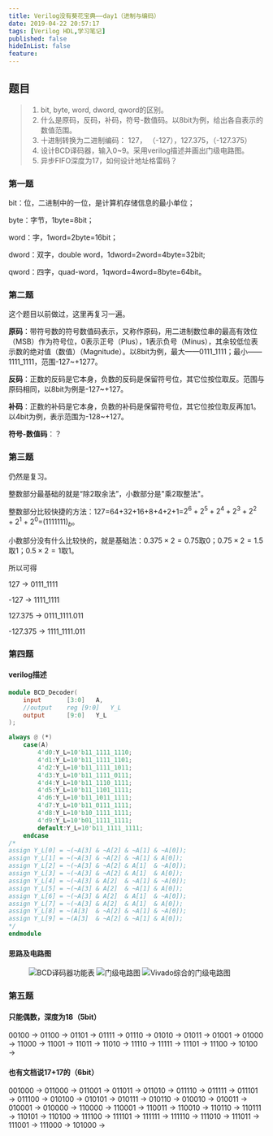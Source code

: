 ```yaml
---
title: Verilog没有葵花宝典——day1（进制与编码）
date: 2019-04-22 20:57:17
tags: [Verilog HDL,学习笔记]
published: false
hideInList: false
feature: 
---
```

## 题目
>1. bit, byte, word, dword, qword的区别。
>2. 什么是原码，反码，补码，符号-数值码。以8bit为例，给出各自表示的数值范围。
>3. 十进制转换为二进制编码： 127， （-127），127.375，（-127.375）
>4. 设计BCD译码器，输入0~9。采用verilog描述并画出门级电路图。
>5. 异步FIFO深度为17，如何设计地址格雷码？

### 第一题
bit：位，二进制中的一位，是计算机存储信息的最小单位；

byte：字节，1byte=8bit；

word：字，1word=2byte=16bit；

dword：双字，double word，1dword=2word=4byte=32bit;

qword：四字，quad-word，1qword=4word=8byte=64bit。

### 第二题

这个题目以前做过，这里再复习一遍。

**原码**：带符号数的符号数值码表示，又称作原码，用二进制数位串的最高有效位（MSB）作为符号位，0表示正号（Plus），1表示负号（Minus），其余较低位表示数的绝对值（数值）（Magnitude）。以8bit为例，最大——0111_1111；最小——1111_1111，范围-127~+1277。

**反码**：正数的反码是它本身，负数的反码是保留符号位，其它位按位取反。范围与原码相同，以8bit为例是-127~+127。

**补码**：正数的补码是它本身，负数的补码是保留符号位，其它位按位取反再加1。以4bit为例，表示范围为-128~+127。

**符号-数值码**：？

### 第三题

仍然是复习。

整数部分最基础的就是“除2取余法”，小数部分是"乘2取整法"。

整数部分比较快捷的方法：127=64+32+16+8+4+2+1=$2^6+2^5+2^4+2^3+2^2+2^1+2^0$=$(1111111)_b$。

小数部分没有什么比较快的，就是基础法：$0.375\times2=0.75$取0；$0.75\times2=1.5$取1；$0.5\times2=1$取1。

所以可得

127 $\to$ 0111_1111

-127 $\to$ 1111_1111

127.375 $\to$ 0111_1111.011

-127.375 $\to$ 1111_1111.011

### 第四题

#### verilog描述
```v
module BCD_Decoder(
	input		[3:0]	A,
	//output	reg	[9:0]	Y_L
	output		[9:0]	Y_L
);

always @ (*)
	case(A)
		4'd0:Y_L=10'b11_1111_1110;
		4'd1:Y_L=10'b11_1111_1101;
		4'd2:Y_L=10'b11_1111_1011;
		4'd3:Y_L=10'b11_1111_0111;
		4'd4:Y_L=10'b11_1110_1111;
		4'd5:Y_L=10'b11_1101_1111;
		4'd6:Y_L=10'b11_1011_1111;
		4'd7:Y_L=10'b11_0111_1111;
		4'd8:Y_L=10'b10_1111_1111;
		4'd9:Y_L=10'b01_1111_1111;
		default:Y_L=10'b11_1111_1111;
	endcase
/*
assign Y_L[0] = ~(~A[3] & ~A[2] & ~A[1] & ~A[0]);
assign Y_L[1] = ~(~A[3] & ~A[2] & ~A[1] & A[0]);
assign Y_L[2] = ~(~A[3] & ~A[2] & A[1]  & ~A[0]);
assign Y_L[3] = ~(~A[3] & ~A[2] & A[1]  & A[0]);
assign Y_L[4] = ~(~A[3] & A[2]  & ~A[1] & ~A[0]);
assign Y_L[5] = ~(~A[3] & A[2]  & ~A[1] & A[0]);
assign Y_L[6] = ~(~A[3] & A[2]  & A[1]  & ~A[0]);
assign Y_L[7] = ~(~A[3] & A[2]  & A[1]  & A[0]);
assign Y_L[8] = ~(A[3]  & ~A[2] & ~A[1] & ~A[0]);
assign Y_L[9] = ~(A[3]  & ~A[2] & ~A[1] & A[0]);
*/
endmodule
```

#### 思路及电路图
<figure class="third">
    <img src="https://ws1.sinaimg.cn/large/7f79daaely1g2bqimqft5j20ub0n2dok.jpg" alt="BCD译码器功能表" title="BCD译码器功能表">
    <img src="https://wx3.sinaimg.cn/large/7f79daaely1g1ojh5y4ypj208w0b23yp.jpg" alt="门级电路图" title="门级电路图">
    <img src="https://ws1.sinaimg.cn/large/7f79daaely1g2bqo7wxscj20yb0lnmz3.jpg" alt="Vivado综合的门级电路图" title="Vivado综合的门级电路图">
</figure>

### 第五题

#### 只能偶数，深度为18（5bit）

00100 $\to$ 
01100 $\to$ 
01101 $\to$ 
01111 $\to$ 
01110 $\to$ 
01010 $\to$ 
01011 $\to$ 
01001 $\to$ 
01000 $\to$ 
11000 $\to$ 
11001 $\to$ 
11011 $\to$ 
11010 $\to$ 
11110 $\to$ 
11111 $\to$ 
11101 $\to$ 
11100 $\to$ 
10100 $\to$ 

#### 也有文档说17+17的（6bit）

001000 $\to$ 
011000 $\to$ 
011001 $\to$ 
011011 $\to$ 
011010 $\to$ 
011110 $\to$ 
011111 $\to$ 
011101 $\to$ 
011100 $\to$ 
010100 $\to$ 
010101 $\to$ 
010111 $\to$ 
010110 $\to$ 
010010 $\to$ 
010011 $\to$ 
010001 $\to$ 
010000 $\to$ 
110000 $\to$ 
110001 $\to$ 
110011 $\to$ 
110010 $\to$ 
110110 $\to$ 
110111 $\to$ 
110101 $\to$ 
110100 $\to$ 
111100 $\to$ 
111101 $\to$ 
111111 $\to$ 
111110 $\to$ 
111010 $\to$ 
111011 $\to$ 
111001 $\to$ 
111000 $\to$ 
101000 $\to$ 
